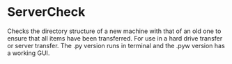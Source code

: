 # ServerCheck
Checks the directory structure of a new machine with that of an old one to ensure that all items have been transferred.
For use in a hard drive transfer or server transfer.
The .py version runs in terminal and the .pyw version has a working GUI.
